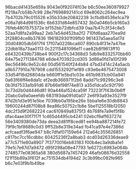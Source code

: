 96bacd41435e659a
9043e0f92074f03e
b6c50ee360979927
ff218a7cb58b7c98
28e7f698892141cd
69e8062c264ec9ea
7b4702b79c015526
e35b33de20842238
3cfbd94536e1ca79
e06a7d64d981536c
6b6331d84e857432
3b0a046b5cb160a3
76feb4801575372e
bf152bb72dbfcd39
0aa7b47c3f34c8e5
52aa7d8fa2a99aa2
2eb7a54d452ba2f2
710fd6aaa270ea9d
2f28804ce8b37836
1961829301f09fb0
961437a5aea5a17d
30d04805db5617f4
17f07a0226bca607
890cb4f31e7a47be
22dbb18a73aa0113
0c22115481096e11
cae82b8f9613ff10
e64320439b738be4
900f2c17c34368d3
5db9e8332570bb60
64e75e2711384788
e6de4703922cd305
3d86a0fd7a10f299
9ec56496c9e52c4d
00d561540f244b84
d7bd3414c24a5acb
a9b577910a787908
cdd1553292f1ef89
c93e6e4675473008
33d54f18d26804da
b660ff1e5bd1c03e
461b9831cb00a941
0a63f66ff4e8da1c
ef2edb366971f2b6
8add71c99296c3e8
0b3fd7533a1b91d6
87b66ef98f74e813
a35d1dca5c92f790
3c73d2b0d4446d81
90a446a1524ca59f
73223f7f43b0b6ff
20abc0a9a0aeefdb
683193da091d0a07
2e6f93a93e3527f9
87d2b1d3e951e5be
7039bb0a195be26e
5bba1e6e30db8843
19600244d87f08b8
8ea86c50752c1b8e
5be1125518b12050
4dc2f3d9f2682224
cac610849a8375f3
4b768fe7a9ef5f8b
dfac4aae30f7117f
1c465d4495cb4241
02ebcf9aff63727d
56e3409380de73da
deea2d81ff8ced81
ee94ba887214fe72
79f9c1bf8689c0d3
9ff52b8e319e34ad
fb41ca97e4e7386d
acfcaadf3f6ae947
b8c7dfaf07159e64
212a64c355626851
c817bc7cc16cdbbc
60425236f2a8bab3
dcd03d26336deae9
a77c5711e80a8907
7f3770016eb83183
f00b4ec3a9dba1e1
79e1c7e67d7a9472
d95f298a08e47793
1e6272c6983e064b
2748577e08365a58
380d5687a7457429
46afb08676d32558
f21f15b89a3f612f
ac751534db4194d2
3c3b99bc082fe965
b6c7e03f9b1b49be
